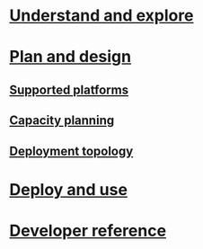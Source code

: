# [Understand and explore](/MIM/Understand/microsoft-identity-manager-2016.html)
# [Plan and design](/MIM/PlanDesign/journey-plan-design.html)
## [Supported platforms](microsoft-identity-manager-2016-supported-platforms.md)
## [Capacity planning](capacity-planning-guide.md)
## [Deployment topology](topology-considerations.md)
# [Deploy and use](/MIM/DeployUse/microsoft-identity-manager-deploy.html)
# [Developer reference](/MIM/reference/microsoft-identity-manager-2016-developer-reference.html)
